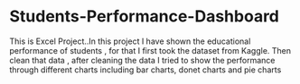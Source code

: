 # Students-Performance-Dashboard
This is Excel Project..In this project I have shown the educational performance of students , for that I first took the dataset from Kaggle. Then clean that data , after cleaning the data I tried to show the performance through different charts including bar charts, donet charts and pie charts

